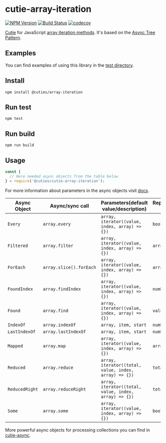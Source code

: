 # cutie-array-iteration

[![NPM Version](https://img.shields.io/npm/v/@cuties/array-iteration.svg)](https://npmjs.org/package/@cuties/array-iteration)
[![Build Status](https://travis-ci.org/Guseyn/cutie-array-iteration.svg?branch=master)](https://travis-ci.org/Guseyn/cutie-array-iteration)
[![codecov](https://codecov.io/gh/Guseyn/cutie-array-iteration/branch/master/graph/badge.svg)](https://codecov.io/gh/Guseyn/cutie-array-iteration)

[Cutie](https://github.com/Guseyn/cutie) for JavaScript [array iteration methods](https://www.w3schools.com/js/js_array_iteration.asp). It's based on the [Async Tree Pattern](https://github.com/Guseyn/async-tree-patern/blob/master/Async_Tree_Patern.pdf).

## Examples

You can find examples of using this library in the [test directory](https://github.com/Guseyn/cutie-array-iteration/tree/master/test).

## Install

`npm install @cuties/array-iteration`

## Run test

`npm test`

## Run build

`npm run build`

## Usage

```js
const {
  // Here needed async objects from the table below
} = require('@cuties/cutie-array-iteration');
```

For more information about parameters in the async objects visit [docs](https://www.w3schools.com/js/js_array_iteration.asp).

| Async Object  | Async/sync call | Parameters(default value/description) | Representation result |
| ------------- | ----------------| ---------- | --------------------- |
| `Every` | `array.every` | `array, iterator((value, index, array) => {})` | `boolean` |
| `Filtered` | `array.filter` | `array, iterator((value, index, array) => {})` | `array` |
| `ForEach` | `array.slice().forEach` | `array, iterator((value, index, array) => {})` | `array` |
| `FoundIndex` | `array.findIndex` | `array, iterator((value, index, array) => {})` | `number` |
| `Found` | `array.find` | `array, iterator((value, index, array) => {})` | `value` |
| `IndexOf` | `array.indexOf` | `array, item, start` | `number` |
| `LastIndexOf` | `array.lastIndexOf` | `array, item, start` | `number` |
| `Mapped` | `array.map` | `array, iterator((value, index, array) => {})` | `array` |
| `Reduced` | `array.reduce` | `array, iterator((total, value, index, array) => {})` | `total` |
| `ReducedRight` | `array.reduceRight` | `array, iterator((total, value, index, array) => {})` | `total` |
| `Some` | `array.some` | `array, iterator((value, index, array) => {})` | `boolean` |x

More powerful async objects for processing collections you can find in [cutie-async](https://github.com/Guseyn/cutie-async).
